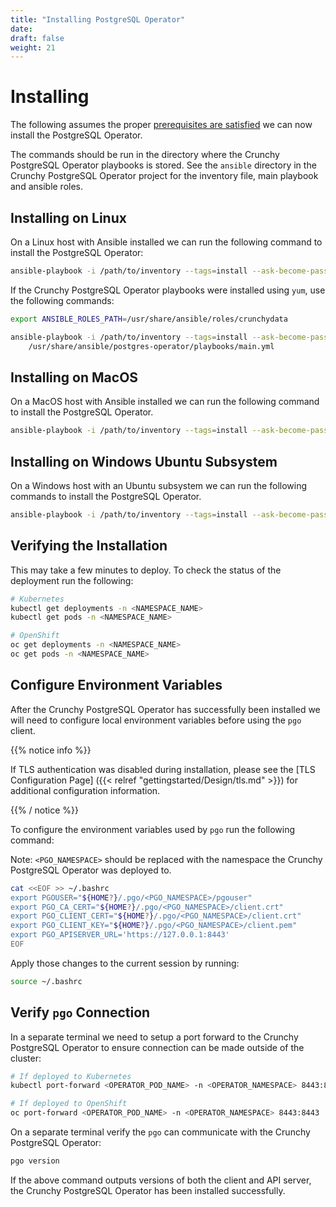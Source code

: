 ```yaml
---
title: "Installing PostgreSQL Operator"
date:
draft: false
weight: 21
---
```


# Installing

The following assumes the proper [prerequisites are satisfied](/installation/install-with-ansible/prerequisites/)
we can now install the PostgreSQL Operator.

The commands should be run in the directory where the Crunchy PostgreSQL Operator
playbooks is stored.  See the `ansible` directory in the Crunchy PostgreSQL Operator
project for the inventory file, main playbook and ansible roles.

## Installing on Linux

On a Linux host with Ansible installed we can run the following command to install 
the PostgreSQL Operator:

```bash
ansible-playbook -i /path/to/inventory --tags=install --ask-become-pass main.yml
```

If the Crunchy PostgreSQL Operator playbooks were installed using `yum`, use the 
following commands:

```bash
export ANSIBLE_ROLES_PATH=/usr/share/ansible/roles/crunchydata

ansible-playbook -i /path/to/inventory --tags=install --ask-become-pass \
    /usr/share/ansible/postgres-operator/playbooks/main.yml
```

## Installing on MacOS

On a MacOS host with Ansible installed we can run the following command to install
the PostgreSQL Operator.

```bash
ansible-playbook -i /path/to/inventory --tags=install --ask-become-pass main.yml
```

## Installing on Windows Ubuntu Subsystem

On a Windows host with an Ubuntu subsystem we can run the following commands to install 
the PostgreSQL Operator.

```bash
ansible-playbook -i /path/to/inventory --tags=install --ask-become-pass main.yml
```

## Verifying the Installation

This may take a few minutes to deploy.  To check the status of the deployment run 
the following:

```bash
# Kubernetes
kubectl get deployments -n <NAMESPACE_NAME>
kubectl get pods -n <NAMESPACE_NAME>

# OpenShift
oc get deployments -n <NAMESPACE_NAME>
oc get pods -n <NAMESPACE_NAME>
```

## Configure Environment Variables

After the Crunchy PostgreSQL Operator has successfully been installed we will need 
to configure local environment variables before using the `pgo` client.

{{% notice info %}}

If TLS authentication was disabled during installation, please see the [TLS Configuration Page] ({{< relref "gettingstarted/Design/tls.md" >}}) for additional configuration information.

{{% / notice %}}

To configure the environment variables used by `pgo` run the following command:

Note: `<PGO_NAMESPACE>` should be replaced with the namespace the Crunchy PostgreSQL
Operator was deployed to.

```bash
cat <<EOF >> ~/.bashrc
export PGOUSER="${HOME?}/.pgo/<PGO_NAMESPACE>/pgouser"
export PGO_CA_CERT="${HOME?}/.pgo/<PGO_NAMESPACE>/client.crt"
export PGO_CLIENT_CERT="${HOME?}/.pgo/<PGO_NAMESPACE>/client.crt"
export PGO_CLIENT_KEY="${HOME?}/.pgo/<PGO_NAMESPACE>/client.pem"
export PGO_APISERVER_URL='https://127.0.0.1:8443'
EOF
```

Apply those changes to the current session by running:

```bash
source ~/.bashrc
```

## Verify `pgo` Connection

In a separate terminal we need to setup a port forward to the Crunchy PostgreSQL 
Operator to ensure connection can be made outside of the cluster:

```bash
# If deployed to Kubernetes
kubectl port-forward <OPERATOR_POD_NAME> -n <OPERATOR_NAMESPACE> 8443:8443

# If deployed to OpenShift
oc port-forward <OPERATOR_POD_NAME> -n <OPERATOR_NAMESPACE> 8443:8443
```

On a separate terminal verify the `pgo` can communicate with the Crunchy PostgreSQL 
Operator:

```bash
pgo version
```

If the above command outputs versions of both the client and API server, the Crunchy 
PostgreSQL Operator has been installed successfully.
